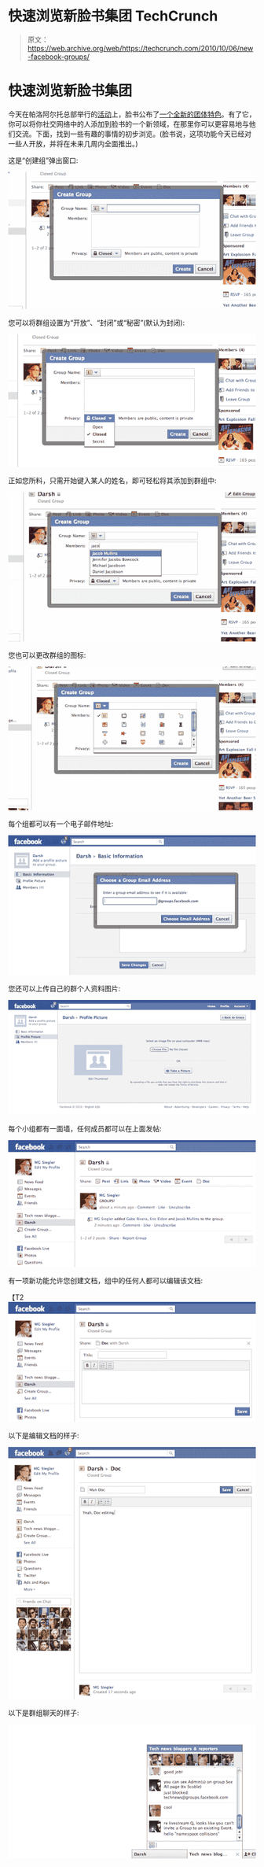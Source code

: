 # 快速浏览新脸书集团 TechCrunch

> 原文：<https://web.archive.org/web/https://techcrunch.com/2010/10/06/new-facebook-groups/>

# 快速浏览新脸书集团

今天在帕洛阿尔托总部举行的[活动](https://web.archive.org/web/20221209234341/https://beta.techcrunch.com/2010/10/06/live-from-todays-special-facebook-event/)上，脸书公布了[一个全新的团体特色](https://web.archive.org/web/20221209234341/https://beta.techcrunch.com/2010/10/06/facebook-groups/)。有了它，你可以将你社交网络中的人添加到脸书的一个新领域，在那里你可以更容易地与他们交流。下面，找到一些有趣的事情的初步浏览。(脸书说，这项功能今天已经对一些人开放，并将在未来几周内全面推出。)

这是“创建组”弹出窗口:

![](img/c182c401550e2e86bf27cdf66861eac4.png "a0")

您可以将群组设置为“开放”、“封闭”或“秘密”(默认为封闭):

![](img/4fc8fd0af8420849acb5dbb6a107d348.png "a1")

正如您所料，只需开始键入某人的姓名，即可轻松将其添加到群组中:

![](img/1c665683ea21b6329240a67ad36f0a66.png "a2")

您也可以更改群组的图标:

![](img/2ebf595e82adadc8a69dc990e247ea50.png "a3")

每个组都可以有一个电子邮件地址:

![](img/03a4d5cb5297217e757d94f3fef6ea35.png "a7")

您还可以上传自己的群个人资料图片:

![](img/0c9f9b36d53357d946f9713c94103921.png "a8")

每个小组都有一面墙，任何成员都可以在上面发帖:

![](img/bdf3a4fba6359169f99134406f2c1bbd.png "a4")

有一项新功能允许您创建文档，组中的任何人都可以编辑该文档:

【T2![](img/cb837152c655d5b8f45c05bc8eb3bd49.png "a5")

以下是编辑文档的样子:

![](img/2523056c08b7dc597da047191d99d126.png "a6")

以下是群组聊天的样子:

![](img/17a7bab378ec19fe36e5dfba6fd1dd76.png "a9")